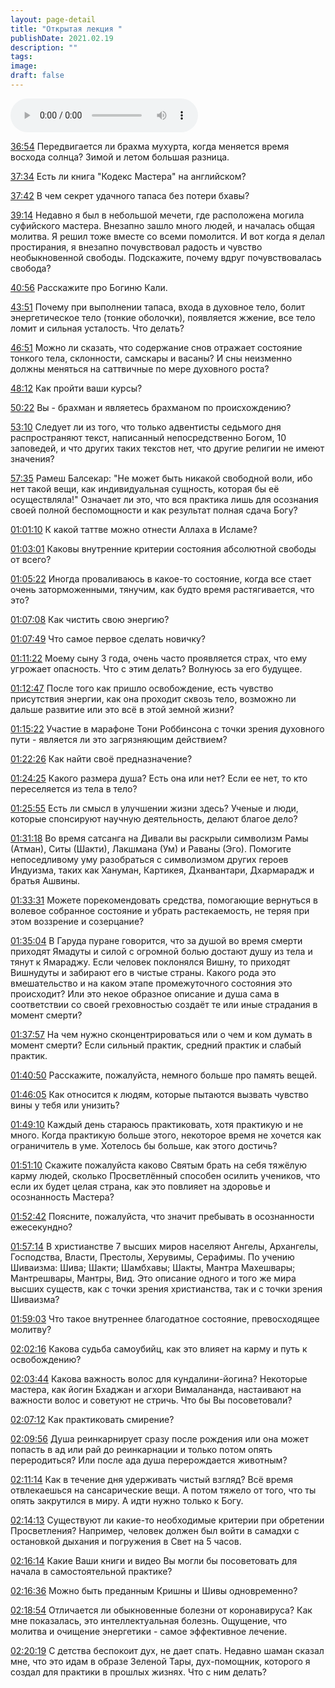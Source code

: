 ```yaml
---
layout: page-detail
title: "Открытая лекция "
publishDate: 2021.02.19
description: ""
tags:
image:
draft: false
---
```


<audio title="2021.02.19 - Открытая лекция .mp3" src="/upload/iblock/70d/70df1115866e7eea8f93520903ad0698.mp3" controls=""></audio>

[](https://www.youtube.com/watch?v=9E0pVFhUzUs&t=2214s) 

[36:54](https://www.youtube.com/watch?v=9E0pVFhUzUs&t=2214s) Передвигается ли брахма мухурта, когда меняется время восхода солнца? Зимой и летом большая разница.

[37:34](https://www.youtube.com/watch?v=9E0pVFhUzUs&t=2254s) Есть ли книга "Кодекс Мастера" на английском?

[37:42](https://www.youtube.com/watch?v=9E0pVFhUzUs&t=2262s) В чем секрет удачного тапаса без потери бхавы?

[39:14](https://www.youtube.com/watch?v=9E0pVFhUzUs&t=2354s) Недавно я был в небольшой мечети, где расположена могила суфийского мастера. Внезапно зашло много людей, и началась общая молитва. Я решил тоже вместе со всеми помолится. И вот когда я делал простирания, я внезапно почувствовал радость и чувство необыкновенной свободы. Подскажите, почему вдруг почувствовалась свобода?

[40:56](https://www.youtube.com/watch?v=9E0pVFhUzUs&t=2456s) Расскажите про Богиню Кали.

[43:51](https://www.youtube.com/watch?v=9E0pVFhUzUs&t=2631s) Почему при выполнении тапаса, входа в духовное тело, болит энергетическое тело (тонкие оболочки), появляется жжение, все тело ломит и сильная усталость. Что делать?

[46:51](https://www.youtube.com/watch?v=9E0pVFhUzUs&t=2811s) Можно ли сказать, что содержание снов отражает состояние тонкого тела, склонности, самскары и васаны? И сны неизменно должны меняться на саттвичные по мере духовного роста?

[48:12](https://www.youtube.com/watch?v=9E0pVFhUzUs&t=2892s) Как пройти ваши курсы?

[50:22](https://www.youtube.com/watch?v=9E0pVFhUzUs&t=3022s) Вы - брахман и являетесь брахманом по происхождению?

[53:10](https://www.youtube.com/watch?v=9E0pVFhUzUs&t=3190s) Следует ли из того, что только адвентисты седьмого дня распространяют текст, написанный непосредственно Богом, 10 заповедей, и что других таких текстов нет, что другие религии не имеют значения?

[57:35](https://www.youtube.com/watch?v=9E0pVFhUzUs&t=3455s) Рамеш Балсекар: "Не может быть никакой свободной воли, ибо нет такой вещи, как индивидуальная сущность, которая бы её осуществляла!" Означает ли это, что вся практика лишь для осознания своей полной беспомощности и как результат полная сдача Богу?

[01:01:10](https://www.youtube.com/watch?v=9E0pVFhUzUs&t=3670s) К какой таттве можно отнести Аллаха в Исламе?

[01:03:01](https://www.youtube.com/watch?v=9E0pVFhUzUs&t=3781s) Каковы внутренние критерии состояния абсолютной свободы от всего?

[01:05:22](https://www.youtube.com/watch?v=9E0pVFhUzUs&t=3922s) Иногда проваливаюсь в какое-то состояние, когда все стает очень заторможенными, тянучим, как будто время растягивается, что это?

[01:07:08](https://www.youtube.com/watch?v=9E0pVFhUzUs&t=4028s) Как чистить свою энергию?

[01:07:49](https://www.youtube.com/watch?v=9E0pVFhUzUs&t=4069s) Что самое первое сделать новичку?

[01:11:22](https://www.youtube.com/watch?v=9E0pVFhUzUs&t=4282s) Моему сыну 3 года, очень часто проявляется страх, что ему угрожает опасность. Что с этим делать? Волнуюсь за его будущее.

[01:12:47](https://www.youtube.com/watch?v=9E0pVFhUzUs&t=4367s) После того как пришло освобождение, есть чувство присутствия энергии, как она проходит сквозь тело, возможно ли дальше развитие или это всё в этой земной жизни?

[01:15:22](https://www.youtube.com/watch?v=9E0pVFhUzUs&t=4522s) Участие в марафоне Тони Роббинсона с точки зрения духовного пути - является ли это загрязняющим действием?

[01:22:26](https://www.youtube.com/watch?v=9E0pVFhUzUs&t=4946s) Как найти своё предназначение?

[01:24:25](https://www.youtube.com/watch?v=9E0pVFhUzUs&t=5065s) Какого размера душа? Есть она или нет? Если ее нет, то кто переселяется из тела в тело?

[01:25:55](https://www.youtube.com/watch?v=9E0pVFhUzUs&t=5155s) Есть ли смысл в улучшении жизни здесь? Ученые и люди, которые спонсируют научную деятельность, делают благое дело?

[01:31:18](https://www.youtube.com/watch?v=9E0pVFhUzUs&t=5478s) Во время сатсанга на Дивали вы раскрыли символизм Рамы (Атман), Ситы (Шакти), Лакшмана (Ум) и Раваны (Эго). Помогите непоседливому уму разобраться с символизмом других героев Индуизма, таких как Хануман, Картикея, Дханвантари, Дхармарадж и братья Ашвины.

[01:33:31](https://www.youtube.com/watch?v=9E0pVFhUzUs&t=5611s) Можете порекомендовать средства, помогающие вернуться в волевое собранное состояние и убрать растекаемость, не теряя при этом воззрение и созерцание?

[01:35:04](https://www.youtube.com/watch?v=9E0pVFhUzUs&t=5704s) В Гаруда пуране говорится, что за душой во время смерти приходят Ямадуты и силой с огромной болью достают душу из тела и тянут к Ямараджу. Если человек поклонялся Вишну, то приходят Вишнудуты и забирают его в чистые страны. Какого рода это вмешательство и на каком этапе промежуточного состояния это происходит? Или это некое образное описание и душа сама в соответствии со своей греховностью создаёт те или иные страдания в момент смерти?

[01:37:57](https://www.youtube.com/watch?v=9E0pVFhUzUs&t=5877s) На чем нужно сконцентрироваться или о чем и ком думать в момент смерти? Если сильный практик, средний практик и слабый практик.

[01:40:50](https://www.youtube.com/watch?v=9E0pVFhUzUs&t=6050s) Расскажите, пожалуйста, немного больше про память вещей.

[01:46:05](https://www.youtube.com/watch?v=9E0pVFhUzUs&t=6365s) Как относится к людям, которые пытаются вызвать чувство вины у тебя или унизить?

[01:49:10](https://www.youtube.com/watch?v=9E0pVFhUzUs&t=6550s) Каждый день стараюсь практиковать, хотя практикую и не много. Когда практикую больше этого, некоторое время не хочется как ограничитель в уме. Хотелось бы больше, как этого достичь?

[01:51:10](https://www.youtube.com/watch?v=9E0pVFhUzUs&t=6670s) Скажите пожалуйста каково Святым брать на себя тяжёлую карму людей, сколько Просветлённый способен осилить учеников, что если их будет целая страна, как это повлияет на здоровье и осознанность Мастера?

[01:52:42](https://www.youtube.com/watch?v=9E0pVFhUzUs&t=6762s) Поясните, пожалуйста, что значит пребывать в осознанности ежесекундно?

[01:57:14](https://www.youtube.com/watch?v=9E0pVFhUzUs&t=7034s) В христианстве 7 высших миров населяют Ангелы, Архангелы, Господства, Власти, Престолы, Херувимы, Серафимы. По учению Шиваизма: Шива; Шакти; Шамбхавы; Шакты, Мантра Махешвары; Мантрешвары, Мантры, Вид. Это описание одного и того же мира высших существ, как с точки зрения христианства, так и с точки зрения Шиваизма?

[01:59:03](https://www.youtube.com/watch?v=9E0pVFhUzUs&t=7143s) Что такое внутреннее благодатное состояние, превосходящее молитву?

[02:02:16](https://www.youtube.com/watch?v=9E0pVFhUzUs&t=7336s) Какова судьба самоубийц, как это влияет на карму и путь к освобождению?

[02:03:44](https://www.youtube.com/watch?v=9E0pVFhUzUs&t=7424s) Какова важность волос для кундалини-йогина? Некоторые мастера, как йогин Бхаджан и агхори Вималананда, настаивают на важности волос и советуют не стричь. Что бы Вы посоветовали?

[02:07:12](https://www.youtube.com/watch?v=9E0pVFhUzUs&t=7632s) Как практиковать смирение?

[02:09:56](https://www.youtube.com/watch?v=9E0pVFhUzUs&t=7796s) Душа реинкарнирует сразу после рождения или она может попасть в ад или рай до реинкарнации и только потом опять переродиться? Или после ада душа перерождается животным?

[02:11:14](https://www.youtube.com/watch?v=9E0pVFhUzUs&t=7874s) Как в течение дня удерживать чистый взгляд? Всё время отвлекаешься на сансарические вещи. А потом тяжело от того, что ты опять закрутился в миру. А идти нужно только к Богу.

[02:14:13](https://www.youtube.com/watch?v=9E0pVFhUzUs&t=8053s) Существуют ли какие-то необходимые критерии при обретении Просветления? Например, человек должен был войти в самадхи с остановкой дыхания и погружения в Свет на 5 часов.

[02:16:14](https://www.youtube.com/watch?v=9E0pVFhUzUs&t=8174s) Какие Ваши книги и видео Вы могли бы посоветовать для начала в самостоятельной практике?

[02:16:36](https://www.youtube.com/watch?v=9E0pVFhUzUs&t=8196s) Можно быть преданным Кришны и Шивы одновременно?

[02:18:54](https://www.youtube.com/watch?v=9E0pVFhUzUs&t=8334s) Отличается ли обыкновенные болезни от коронавируса? Как мне показалась, это интеллектуальная болезнь. Ощущение, что молитва и очищение энергетики - самое эффективное лечение.

[02:20:19](https://www.youtube.com/watch?v=9E0pVFhUzUs&t=8419s) С детства беспокоит дух, не дает спать. Недавно шаман сказал мне, что это идам в образе Зеленой Тары, дух-помощник, которого я создал для практики в прошлых жизнях. Что с ним делать?

  
